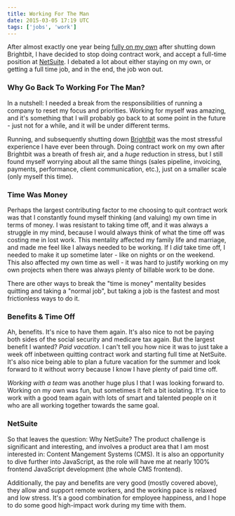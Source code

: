 ```yaml
---
title: Working For The Man
date: 2015-03-05 17:19 UTC
tags: ['jobs', 'work']
---
```


After almost exactly one year being [fully on my
own](http://vancelucas.com/blog/funemployed/) after shutting down Brightbit, I
have decided to stop doing contract work, and accept a full-time position at
[NetSuite](http://www.netsuite.com). I debated a lot about either staying on my
own, or getting a full time job, and in the end, the job won out.

### Why Go Back To Working For The Man?

In a nutshell: I needed a break from the responsibilities of running a company
to reset my focus and priorities. Working for myself was amazing, and it's
something that I will probably go back to at some point in the future - just
not for a while, and it will be under different terms.

Running, and subsequently shutting down [Brightbit](http://brightbit.com/) was
the most stressful experience I have ever been through. Doing contract work on
my own after Brightbit was a breath of fresh air, and a *huge* reduction in
stress, but I still found myself worrying about all the same things (sales
pipeline, invoicing, payments, performance, client communication, etc.), just on a
smaller scale (only myself this time).

### Time Was Money

Perhaps the largest contributing factor to me choosing to quit contract work
was that I constantly found myself thinking (and valuing) my own time in terms
of money. I was resistant to taking time off, and it was always a
struggle in my mind, because I would always think of what the time off was
costing me in lost work. This mentality affected my family life and marriage,
and made me feel like I always needed to be working. If I *did* take
time off, I needed to make it up sometime later - like on nights or on the
weekend. This also affected my own time as well - it was hard to justify
working on my own projects when there was always plenty of billable work to be
done.

There are other ways to break the "time is money" mentality besides quitting
and taking a "normal job", but taking a job is the fastest and most
frictionless ways to do it.

### Benefits &amp; Time Off

Ah, benefits. It's nice to have them again. It's also nice to not be paying
both sides of the social security and medicare tax again. But the largest benefit I
wanted? *Paid vacation*. I can't tell you how nice it was to just take a week
off inbetween quitting contract work and starting full time at NetSuite. It's
also nice being able to plan a future vacation for the summer and look forward
to it without worry because I know I have plenty of paid time off.

*Working with a team* was another huge plus I that I was looking forward to.
Working on my own was fun, but sometimes it felt a bit isolating. It's nice to
work with a good team again with lots of smart and talented people on it who
are all working together towards the same goal.

### NetSuite

So that leaves the question: Why NetSuite? The product challenge is significant
and interesting, and involves a product area that I am most interested in:
Content Mangement Systems (CMS). It is also an opportunity to dive further into
JavaScript, as the role will have me at nearly 100% frontend JavaScript
development (the whole CMS frontend).

Additionally, the pay and benefits are very good (mostly covered above), they
allow and support remote workers, and the working pace is relaxed and low
stress. It's a good combination for employee happiness, and I hope to do some
good high-impact work during my time with them.
